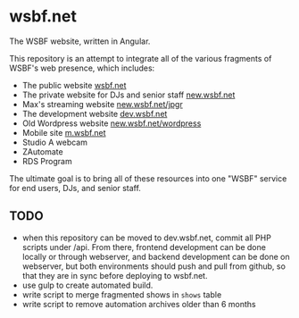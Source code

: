 wsbf.net
========

The WSBF website, written in Angular.

This repository is an attempt to integrate all of the various fragments of WSBF's web presence, which includes:

- The public website [wsbf.net](wsbf.net)
- The private website for DJs and senior staff [new.wsbf.net](new.wsbf.net)
- Max's streaming website [new.wsbf.net/jpgr](new.wsbf.net/jpgr)
- The development website [dev.wsbf.net](dev.wsbf.net)
- Old Wordpress website [new.wsbf.net/wordpress](new.wsbf.net/wordpress)
- Mobile site [m.wsbf.net](m.wsbf.net)
- Studio A webcam
- ZAutomate
- RDS Program

The ultimate goal is to bring all of these resources into one "WSBF" service for end users, DJs, and senior staff.

## TODO

- when this repository can be moved to dev.wsbf.net, commit all PHP scripts under /api. From there, frontend development can be done locally or through webserver, and backend development can be done on webserver, but both environments should push and pull from github, so that they are in sync before deploying to wsbf.net.
- use gulp to create automated build.
- write script to merge fragmented shows in `shows` table
- write script to remove automation archives older than 6 months
